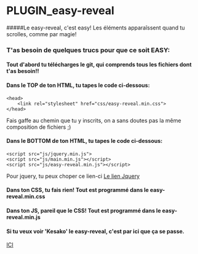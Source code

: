 # PLUGIN_easy-reveal
#####Le easy-reveal, c'est easy!
Les éléments apparaîssent quand tu scrolles, comme par magie!

### T'as besoin de quelques trucs pour que ce soit EASY:
#### Tout d'abord tu télécharges le git, qui comprends tous les fichiers dont t'as besoin!!

#### Dans le TOP de ton HTML, tu tapes le code ci-dessous:
```
<head>
    <link rel="stylesheet" href="css/easy-reveal.min.css">
</head>

```
Fais gaffe au chemin que tu y inscrits, on a sans doutes pas la même composition de fichiers ;)

#### Dans le BOTTOM de ton HTML, tu tapes le code ci-dessous:
```
<script src="js/jquery.min.js">
<script src="js/main.min.js"></script>
<script src="js/easy-reveal.min.js"></script>

```
Pour jquery, tu peux choper ce lien-ci
[Le lien Jquery](https://cdnjs.cloudflare.com/ajax/libs/jquery/3.2.1/jquery.min.js)
#### Dans ton CSS, tu fais rien! Tout est programmé dans le easy-reveal.min.css

#### Dans ton JS, pareil que le CSS! Tout est programmé dans le easy-reveal.min.js

#### Si tu veux voir 'Kesako' le easy-reveal, c'est par ici que ça se passe.
[ICI ](http://cepegra-labs.be/webdesign/2017/vdel/JS/_PLUGINS/easy-reveal/dist/)
